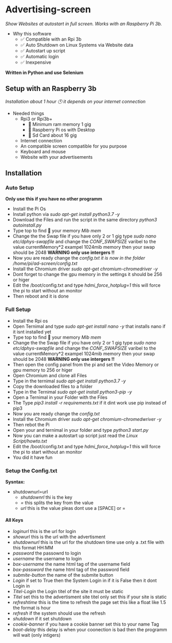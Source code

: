 # Advertising-screen

*Show Websites at autostart in full screen. Works with an Raspberry Pi 3b.*
* Why this software
    * ✅  Compatible with an Rpi 3b
    * ✅  Auto Shutdown on Linux Systems via Website data
    * ✅  Autostart up script
    * ✅  Automatic login
    * ✅  Inexpensive

__Written in Python and use Selenium__

## Setup with an Raspberry 3b

*Installation about 1 hour 🕐 it depends on your internet connection*

* Needed things
    * Rpi3 or Rpi3b+
        * 📝  Minimum ram memory 1 gig
        * 📝  Raspberry Pi os with Desktop
        * 📝  Sd Card about 16 gig
    * Internet connection
    * An compatible screen compatible for you purpose
    * Keyboard and mouse
    * Website with your advertisements

## Installation 

### Auto Setup
__Only use this if you have no other programm__
- Install the Pi Os
- Install python via *sudo apt-get install python3.7 -y*
- Download the Files and run the script in the same directory *python3 autoinstall.py*
- Type top to find 🔎 your memory *Mib mem*
- Change the the Swap file if you have only 2 or 1 gig type *sudo nano etc/dphys-swapfile* and change the *CONF_SWAPSIZE* varibel to the value currentMemory*2 exampel 1024mib memory then your swap should be 2048
__WARNING only use intergers !!__
- Now you are ready change the *config.txt it is now in the folder /home/pi/ad-screen/config.txt*
- Install the Chromium driver *sudo apt-get chromium-chromedriver -y*
- Dont forget to change the gpu memory in the settings it should be 256 or higer
- Edit the /boot/config.txt and type *hdmi_force_hotplug=1* this will force the pi to start without an monitor
- Then reboot and it is done 

### Full Setup
- Install the Rpi os
- Open Ternimal and type *sudo apt-get install nano -y* that installs nano if it isnt installed yet
- Type top to find 🔎 your memory *Mib mem*
- Change the the Swap file if you have only 2 or 1 gig type *sudo nano etc/dphys-swapfile* and change the *CONF_SWAPSIZE* varibel to the value currentMemory*2 exampel 1024mib memory then your swap should be 2048
__WARNING only use intergers !!__
- Then open the config panel from the pi and set the Video Memory or gpu memory to 256 or higer
- Open Chromium and clone all Files
- Type in the ternimal *sudo apt-get install python3.7 -y*
- Copy the downloaded files to a folder
- Type in the Ternimal *sudo apt-get install python3-pip -y*
- Open a Ternimal in your Folder with the Files
- The Type *pip3 install -r requirements.txt* if it dint work use pip instead of pip3
- Now you are ready change the *config.txt*
- Install the Chromium driver *sudo apt-get chromium-chromedwriver -y*
- Then rebot the Pi
- Open your and ternimal in your folder and type *python3 start.py*
- Now you can make a autostart up script just read the *Linux Script/howto.txt*
- Edit the /boot/config.txt and type *hdmi_force_hotplug=1* this will force the pi to start without an monitor
- You did it have fun

### Setup the Config.txt
__Sysntax:__

- shutdownurl=url
    * *shutdownrl* thi is the key
    * *=* this splits the key from the value
    * *url* this is the value pleas dont use a [SPACE] or =

#### All Keys
- *loginurl* this is the url for login
- *showurl* this is the url with the advertisment
- *shutdownurl* this is the url for the shutdown time use only a .txt file with this format HH:MM
- *password* the passowrd to login
- *username* the username to login
- *box-username* the name html tag of the username field
- *box-password* the name html tag of the password field
- *submite-button* the name of the submite button
- *Login* if set to True then the System Login in if it is False then it dont Login in 
- *Titel-Login* the Login titel of the site it must be static
- *Titel* set this to the advertisment site titel only set this if your site is static
- *refreshtime* this is the time to refresh the page set this like a float like 1.5 the format is hour
- *refresh* if the system should use the refresh
- *shutdown* if it set shutdown
- *cookie-banner* if you have a cookie banner set this to your name Tag
- *boot-delay* this delay is when your coonection is bad then the programm will wait (only intigers)
